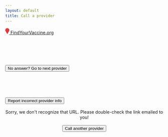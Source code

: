 ```yaml
---
layout: default
title: Call a provider
---
```


<nav class="navbar navbar-expand-lg fixed-top" id="mainNav">
  <div class="container">
    <a class="navbar-brand js-scroll-trigger" href="/">
      <img class="wordmark" height="20px" src="/assets/img/pin.png"/>
      FindYourVaccine<span class="org">.org</span>
    </a>
  </div>
</nav>

<div class="container state-holder">
  <div class="row">
    <div class="col-sm">
      <h3 id="name"></h3>
      <h2 id="phone"></h2><br />
      <h6 id="contacted"></h6><br />
      <button class="btn btn-primary btn-sm" onclick="window.location.reload();">No answer? Go to next provider</button><br /><br />
      <h5 id="website"></h5>
      <h6 id="address"></h6>
      <br /><br />
      <a id="wrong-info" target="_blank"><button class="btn btn-secondary">Report incorrect provider info</button></a><br />
    </div>
    <div class="col-sm">
      <div id="iframe-holder"></div>
    </div>
  </div>
</div>

<div id="modal" class="modal" tabindex="-1" role="dialog">
  <div class="modal-dialog modal-dialog-centered modal-lg" role="document">
    <div class="modal-content">
      <center>
      <div class="modal-body">
        <div id="modal-text">
          <br />Sorry, we don't recognize that URL. Please double-check the link emailed to you!
        </div>
        <br /><button id="modal-cta" type="button" class="btn btn-primary" data-dismiss="modal" onclick="redirect();">Call another provider</button>
      </div>
      </center>
    </div>
  </div>
</div>

<script>
const ctas = [
  "Nice.",
  "Woohoo!",
  "Great job.",
  "Thank you!",
  "Wonderful."
];

var url = window.location.href;
const callRegex = /calls\=[0-9]/g;


function redirect() {
  window.location.replace(url);
}

$(document).ready(function () {
  const id = window.location.search.split('=')[1];
  $.ajax({
    type: "GET",
    url: `https://rpy77zbl3f.execute-api.us-east-2.amazonaws.com/default/getProvider?id=${id}`,
    success: function (data) {
      if (data == null) {
        $('#modal-cta').hide();
        $('#modal').modal({backdrop: 'static'});
        return;
      }

      // Add provider details
      $("#name").text(data['Name']);
      $("#phone").text("Call: " + data['Phone']);
      if (data['Website']) {
        $("#website").html(`<a target="_blank" href="${data['Website']}">Provider website</a>`);
      }
      $("#address").text(data['Address']);
      $("#contacted").text("Last contacted: " + data['Last Contacted']);

      // Parse hidden fields into prefilled forms
      $("#wrong-info").attr('href', `https://airtable.com/shrzDS45VGDFjuZpE?prefill_Name=${data['Name']}&prefill_Phone=${data['Phone']}&prefill_Address=${data['Address']}&prefill_Website=${data['Website']}`)
      var prefills = `prefill_Location=${data['Name']}&prefill_Caller=${data['Caller']}`;

      // Add iframe to the page
      const frame = `<iframe id="iframe" class="airtable-embed" src="https://app.miniextensions.com/form/wLnwdAmMKlp6nzJrXabw?${prefills}" frameborder="0" onmousewheel="" width="100%" height="1600px" style="background: transparent; border: 1px solid #ccc;"></iframe>`;
      $(frame).appendTo('#iframe-holder');

      var iloads = 0;
      $("#iframe").on('load', function() {
        iloads++;
        callsMade = 1;
        if (iloads > 1) {
          const urlParams = new URLSearchParams(window.location.search);
          if (urlParams.get('calls')) {
            callsMade = parseInt(urlParams.get('calls')) + 1;
            url = url.replace(callRegex, 'calls='+callsMade);
          } else {
            url += '&calls=1';
          }
          var cta = ctas[Math.floor(Math.random()*ctas.length)];
          cta += ` You've made ${callsMade} call`
          if (callsMade > 1) { cta += 's'; }
          cta += " so far. Keep up the good work!";
          $('#modal-text').html(cta);
          $('#modal').modal({backdrop: 'static'});
        }
      });

    }
  });
});
</script>